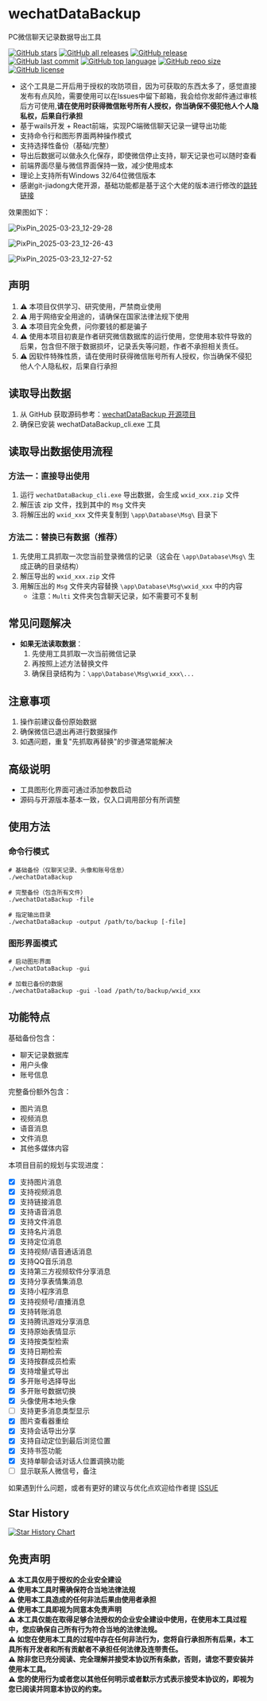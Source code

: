 # wechatDataBackup
PC微信聊天记录数据导出工具

[![GitHub stars](https://img.shields.io/github/stars/XF-FS/wechatDataBackup_cli)](https://github.com/XF-FS/wechatDataBackup_cli/stargazers)
[![GitHub all releases](https://img.shields.io/github/downloads/XF-FS/wechatDataBackup_cli/total)](https://github.com/XF-FS/wechatDataBackup_cli/releases)
[![GitHub release](https://img.shields.io/github/v/release/XF-FS/wechatDataBackup_cli)](https://github.com/XF-FS/wechatDataBackup_cli/releases)
[![GitHub last commit](https://img.shields.io/github/last-commit/XF-FS/wechatDataBackup_cli)](https://github.com/XF-FS/wechatDataBackup_cli/commits/main)
[![GitHub top language](https://img.shields.io/github/languages/top/XF-FS/wechatDataBackup_cli)](https://github.com/XF-FS/wechatDataBackup_cli)
[![GitHub repo size](https://img.shields.io/github/repo-size/XF-FS/wechatDataBackup_cli)](https://github.com/XF-FS/wechatDataBackup_cli)
[![GitHub license](https://img.shields.io/github/license/XF-FS/wechatDataBackup_cli)](https://github.com/XF-FS/wechatDataBackup_cli/blob/main/LICENSE)

* 这个工具是二开后用于授权的攻防项目，因为可获取的东西太多了，感觉直接发布有点风险，需要使用可以在Issues中留下邮箱，我会给你发邮件通过审核后方可使用,**请在使用时获得微信账号所有人授权，你当确保不侵犯他人个人隐私权，后果自行承担**
* 基于wails开发 + React前端，实现PC端微信聊天记录一键导出功能
* 支持命令行和图形界面两种操作模式
* 支持选择性备份（基础/完整）
* 导出后数据可以做永久化保存，即使微信停止支持，聊天记录也可以随时查看
* 前端界面尽量与微信界面保持一致，减少使用成本
* 理论上支持所有Windows 32/64位微信版本
* 感谢git-jiadong大佬开源，基础功能都是基于这个大佬的版本进行修改的[跳转链接](https://github.com/git-jiadong/wechatDataBackup)

效果图如下：

![PixPin_2025-03-23_12-29-28](https://github.com/user-attachments/assets/a97c0bb6-0eab-4eff-9d22-30875e8831d8)

![PixPin_2025-03-23_12-26-43](https://github.com/user-attachments/assets/bdc65206-7f26-4ffe-ad76-f985cf691472)

![PixPin_2025-03-23_12-27-52](https://github.com/user-attachments/assets/318863b9-ad8f-48df-bb1a-1202651f2d67)


## 声明
1. ⚠️ 本项目仅供学习、研究使用，严禁商业使用
2. ⚠️ 用于网络安全用途的，请确保在国家法律法规下使用
3. ⚠️ 本项目完全免费，问你要钱的都是骗子
4. ⚠️ 使用本项目初衷是作者研究微信数据库的运行使用，您使用本软件导致的后果，包含但不限于数据损坏，记录丢失等问题，作者不承担相关责任。
5. ⚠️ 因软件特殊性质，请在使用时获得微信账号所有人授权，你当确保不侵犯他人个人隐私权，后果自行承担

## 读取导出数据
1. 从 GitHub 获取源码参考：[wechatDataBackup 开源项目](https://github.com/git-jiadong/wechatDataBackup)
2. 确保已安装 wechatDataBackup_cli.exe 工具

## 读取导出数据使用流程

### 方法一：直接导出使用
1. 运行 `wechatDataBackup_cli.exe` 导出数据，会生成 `wxid_xxx.zip` 文件
2. 解压该 zip 文件，找到其中的 `Msg` 文件夹
3. 将解压出的 `wxid_xxx` 文件夹复制到 `\app\Database\Msg\` 目录下

### 方法二：替换已有数据（推荐）
1. 先使用工具抓取一次您当前登录微信的记录（这会在 `\app\Database\Msg\` 生成正确的目录结构）
2. 解压导出的 `wxid_xxx.zip` 文件
3. 用解压出的 `Msg` 文件夹内容替换 `\app\Database\Msg\wxid_xxx` 中的内容
   - 注意：`Multi` 文件夹包含聊天记录，如不需要可不复制

## 常见问题解决
- **如果无法读取数据**：
  1. 先使用工具抓取一次当前微信记录
  2. 再按照上述方法替换文件
  3. 确保目录结构为：`\app\Database\Msg\wxid_xxx\...`

## 注意事项
1. 操作前建议备份原始数据
2. 确保微信已退出再进行数据操作
3. 如遇问题，重复"先抓取再替换"的步骤通常能解决

## 高级说明
- 工具图形化界面可通过添加参数启动
- 源码与开源版本基本一致，仅入口调用部分有所调整


## 使用方法

### 命令行模式
```shell
# 基础备份（仅聊天记录、头像和账号信息）
./wechatDataBackup

# 完整备份（包含所有文件）
./wechatDataBackup -file

# 指定输出目录
./wechatDataBackup -output /path/to/backup [-file]
```

### 图形界面模式
```shell
# 启动图形界面
./wechatDataBackup -gui

# 加载已备份的数据
./wechatDataBackup -gui -load /path/to/backup/wxid_xxx
```


## 功能特点

基础备份包含：
- 聊天记录数据库
- 用户头像
- 账号信息

完整备份额外包含：
- 图片消息
- 视频消息
- 语音消息
- 文件消息
- 其他多媒体内容

本项目目前的规划与实现进度：
- [x] 支持图片消息
- [x] 支持视频消息
- [x] 支持链接消息
- [x] 支持语音消息
- [x] 支持文件消息
- [x] 支持名片消息
- [x] 支持定位消息
- [x] 支持视频/语音通话消息
- [x] 支持QQ音乐消息
- [x] 支持第三方视频软件分享消息
- [x] 支持分享表情集消息
- [x] 支持小程序消息
- [x] 支持视频号/直播消息
- [x] 支持转账消息
- [x] 支持腾讯游戏分享消息
- [x] 支持原始表情显示
- [x] 支持按类型检索
- [x] 支持日期检索
- [x] 支持按群成员检索
- [x] 支持增量式导出
- [x] 多开账号选择导出
- [x] 多开账号数据切换
- [x] 头像使用本地头像
- [ ] 支持更多消息类型显示
- [x] 图片查看器重绘
- [x] 支持会话导出分享
- [x] 支持自动定位到最后浏览位置
- [x] 支持书签功能
- [x] 支持单聊会话对话人位置调换功能
- [ ] 显示联系人微信号，备注

如果遇到什么问题，或者有更好的建议与优化点欢迎给作者提 [ISSUE](https://github.com/XF-FS/wechatDataBackup_cli/issues)


## Star History

[![Star History Chart](https://api.star-history.com/svg?repos=XF-FS/wechatDataBackup_cli&type=Date)](https://star-history.com/?utm_source=bestxtools.com#XF-FS/wechatDataBackup_cli&Date)

## 免责声明
**⚠️ 本工具仅用于授权的企业安全建设**<br/>
**⚠️ 使用本工具时需确保符合当地法律法规**<br/>
**⚠️ 使用本工具造成的任何非法后果由使用者承担**<br/>
**⚠️ 使用本工具即视为同意本免责声明**<br/>
**⚠️ 本工具仅能在取得足够合法授权的企业安全建设中使用，在使用本工具过程中，您应确保自己所有行为符合当地的法律法规。**<br/>
**⚠️ 如您在使用本工具的过程中存在任何非法行为，您将自行承担所有后果，本工具所有开发者和所有贡献者不承担任何法律及连带责任。**<br/>
**⚠️ 除非您已充分阅读、完全理解并接受本协议所有条款，否则，请您不要安装并使用本工具。**<br/>
**⚠️ 您的使用行为或者您以其他任何明示或者默示方式表示接受本协议的，即视为您已阅读并同意本协议的约束。**<br/>

